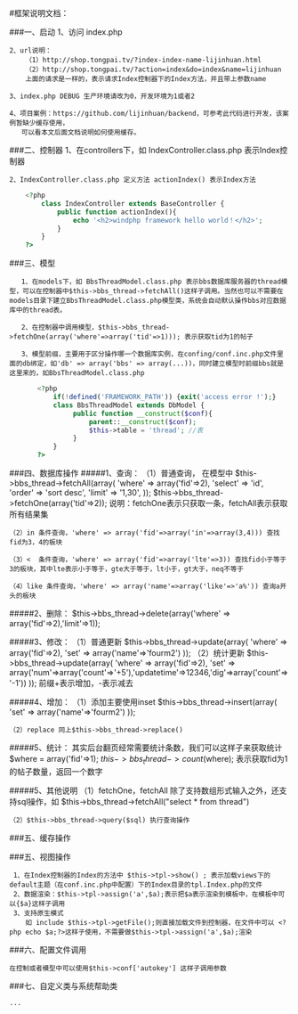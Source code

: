 #框架说明文档：


###一、启动
	1、访问 index.php
	
	2、url说明：
		（1）http://shop.tongpai.tv/?index-index-name-lijinhuan.html
		（2）http://shop.tongpai.tv/?action=index&do=index&name=lijinhuan
 		上面的请求是一样的，表示请求Index控制器下的Index方法，并且带上参数name
 		
	3、index.php DEBUG 生产环境请改为0，开发环境为1或者2
	
	4、项目案例：https://github.com/lijinhuan/backend，可参考此代码进行开发，该案例暂缺少缓存使用，
	   可以看本文后面文档说明如何使用缓存。

	
###二、控制器
	1、在controllers下，如 IndexController.class.php 表示Index控制器

	2、IndexController.class.php 定义方法 actionIndex() 表示Index方法
```php
 	<?php
		class IndexController extends BaseController {
			public function actionIndex(){
				echo '<h2>windphp framework hello world！</h2>';
			}
		}
	?>
```
        
        
###三、模型

	   1、在models下，如 BbsThreadModel.class.php 表示bbs数据库服务器的thread模型，可以在控制器中$this->bbs_thread->fetchAll()这样子调用。当然也可以不需要在models目录下建立BbsThreadModel.class.php模型类，系统会自动默认操作bbs对应数据库中的thread表。
	   
	   2、在控制器中调用模型，$this->bbs_thread->fetchOne(array('where'=>array('tid'=>1))); 表示获取tid为1的帖子
	   
	   3、模型前缀，主要用于区分操作哪一个数据库实例，在confing/conf.inc.php文件里面的db绑定，如'db' => array('bbs' => array(...))，同时建立模型时前缀bbs就是这里来的，如BbsThreadModel.class.php
```php
	   <?php
		   if(!defined('FRAMEWORK_PATH')) {exit('access error !');}
		   class BbsThreadModel extends DbModel {
				public function __construct($conf){
					parent::__construct($conf);
					$this->table = 'thread'; //表
				}
		   }
	   ?>
```	   
	   
	   
###四、数据库操作
#####1、查询：
	（1）普通查询， 在模型中 
                $this->bbs_thread->fetchAll(array(
				'where' => array('fid'=>2),
				'select' => 'id',
				'order' => 'sort desc',
				'limit' => '1,30',
		 ));
		 $this->bbs_thread->fetchOne(array('tid'=>2));
		 说明：fetchOne表示只获取一条，fetchAll表示获取所有结果集
		 
	（2）in 条件查询，'where' => array('fid'=>array('in'=>array(3,4))) 查找fid为3，4的板块
	
	（3）<  条件查询，'where' => array('fid'=>array('lte'=>3)) 查找fid小于等于3的板块，其中lte表示小于等于，gte大于等于，lt小于，gt大于，neq不等于
	
	（4）like 条件查询，'where' => array('name'=>array('like'=>'a%')) 查询a开头的板块
       
#####2、删除：
	$this->bbs_thread->delete(array('where' => array('fid'=>2),'limit'=>1)); 
		
#####3、修改：
	（1）普通更新
		$this->bbs_thread->update(array(
				'where' => array('fid'=>2),
				'set' => array('name'=>'fourm2')
		 ));
	（2）统计更新
		$this->bbs_thread->update(array(
				'where' => array('fid'=>2),
				'set' => array('num'=>array('count'=>'+5'),'updatetime'=>12346,'dig'=>array('count'=>'-1'))
		 ));
		前缀+表示增加，-表示减去
		 
#####4、增加：
	（1）添加主要使用inset
		$this->bbs_thread->insert(array(
				'set' => array('name'=>'fourm2')
		 ));
		 
	（2）replace 同上$this->bbs_thread->replace()

#####5、统计：
	其实后台翻页经常需要统计条数，我们可以这样子来获取统计
	$where = array('fid'=>1);
	$this->bbs_thread->count($where);
	表示获取fid为1的帖子数量，返回一个数字

#####5、其他说明
	（1）fetchOne，fetchAll 除了支持数组形式输入之外，还支持sql操作，如 $this->bbs_thread->fetchAll("select * from thread")

	（2）$this->bbs_thread->query($sql) 执行查询操作
	  
	  
###五、缓存操作

	  
###五、视图操作

	 1、在Index控制器的Index的方法中 $this->tpl->show() ; 表示加载views下的default主题（在conf.inc.php中配置）下的Index目录的tpl.Index.php的文件
	 2、数据渲染：$this->tpl->assign('a',$a);表示把$a表示渲染到模板中，在模板中可以{$a}这样子调用
	 3、支持原生模式
		如 include $this->tpl->getFile();则直接加载文件到控制器，在文件中可以 <?php echo $a;?>这样子使用，不需要做$this->tpl->assign('a',$a);渲染
		
		
###六、配置文件调用

	在控制或者模型中可以使用$this->conf['autokey'] 这样子调用参数
	

###七、自定义类与系统帮助类

	...
		

		 
		
	   
